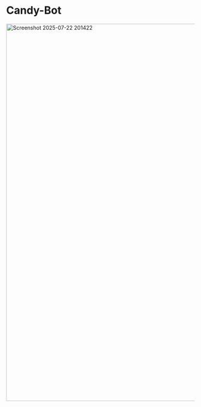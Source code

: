 # Candy-Bot
<img width="1041" height="1010" alt="Screenshot 2025-07-22 201422" src="https://github.com/user-attachments/assets/6fb5d8b6-a7bd-4452-9321-a27aace4fd03" />

